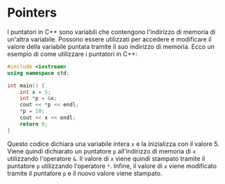 # Pointers

I puntatori in C++ sono variabili che contengono l'indirizzo di memoria di un'altra variabile. Possono essere utilizzati per accedere e modificare il valore della variabile puntata tramite il suo indirizzo di memoria. Ecco un esempio di come utilizzare i puntatori in C++:

```cpp
#include <iostream>
using namespace std;

int main() {
	int x = 5;
	int *p = &x;
	cout << *p << endl;
	*p = 10;
	cout << x << endl;
	return 0;
}
```

Questo codice dichiara una variabile intera `x` e la inizializza con il valore 5. Viene quindi dichiarato un puntatore `p` all'indirizzo di memoria di `x` utilizzando l'operatore `&`. Il valore di `x` viene quindi stampato tramite il puntatore `p` utilizzando l'operatore `*`. Infine, il valore di `x` viene modificato tramite il puntatore `p` e il nuovo valore viene stampato.